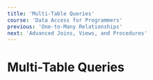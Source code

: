 ```yaml
---
title: 'Multi-Table Queries'
course: 'Data Access for Programmers'
previous: 'One-to-Many Relationships'
next: 'Advanced Joins, Views, and Procedures'
---
```


# Multi-Table Queries

